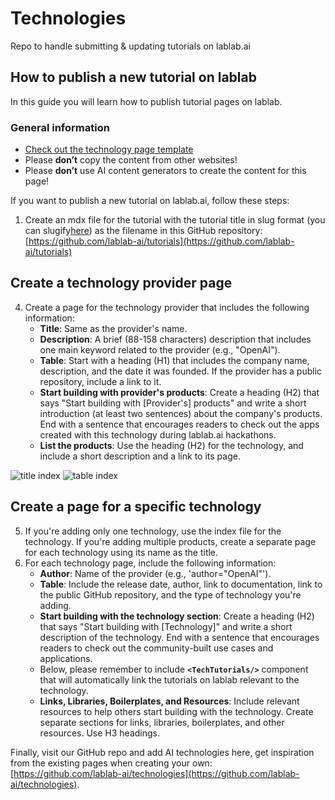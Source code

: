 # Technologies

Repo to handle submitting & updating tutorials on lablab.ai

## How to publish a new tutorial on lablab

In this guide you will learn how to publish tutorial pages on lablab.

### General information

- [Check out the technology page template](https://github.com/lablab-ai/technologies/blob/main/template.mdx)
- Please **don’t** copy the content from other websites!
- Please **don’t** use AI content generators to create the content for this page!

If you want to publish a new tutorial on lablab.ai, follow these steps:

1. Create an mdx file for the tutorial with the tutorial title in slug format (you can slugify[here](https://slugify.online/)) as the filename in this GitHub repository: [https://github.com/lablab-ai/tutorials](https://github.com/lablab-ai/tutorials)


## Create a technology provider page

4. Create a page for the technology provider that includes the following information:
    - **Title**: Same as the provider's name.
    - **Description**: A brief (88-158 characters) description that includes one main keyword related to the provider (e.g., "OpenAI").
    - **Table**: Start with a heading (H1) that includes the company name, description, and the date it was founded. If the provider has a public repository, include a link to it.
    - **Start building with provider's products**: Create a heading (H2) that says "Start building with [Provider's] products" and write a short introduction (at least two sentences) about the company's products. End with a sentence that encourages readers to check out the apps created with this technology during lablab.ai hackathons.
    - **List the products**: Use the heading (H2) for the technology, and include a short description and a link to its page.
    
<Img src="https://imagedelivery.net/K11gkZF3xaVyYzFESMdWIQ/0ef49169-6775-4ce9-6da5-a28f4eb95d00/full" alt="title index"/>
<Img src="https://imagedelivery.net/K11gkZF3xaVyYzFESMdWIQ/3041412d-49ce-42e8-aff9-42a5ba2ec600/full" alt="table index"/>

## Create a page for a specific technology

5. If you're adding only one technology, use the index file for the technology. If you're adding multiple products, create a separate page for each technology using its name as the title.
6. For each technology page, include the following information:
    - **Author**: Name of the provider (e.g., 'author="OpenAI"').
    - **Table**: Include the release date, author, link to documentation, link to the public GitHub repository, and the type of technology you're adding.
    - **Start building with the technology section**: Create a heading (H2) that says "Start building with [Technology]" and write a short description of the technology. End with a sentence that encourages readers to check out the community-built use cases and applications.
    - Below, please remember to include **`<TechTutorials/>`** component that will automatically link the tutorials on lablab relevant to the technology.
    - **Links, Libraries, Boilerplates, and Resources**: Include relevant resources to help others start building with the technology. Create separate sections for links, libraries, boilerplates, and other resources. Use H3 headings.

Finally, visit our GitHub repo and add AI technologies here, get inspiration from the existing pages when creating your own: [https://github.com/lablab-ai/technologies](https://github.com/lablab-ai/technologies).
